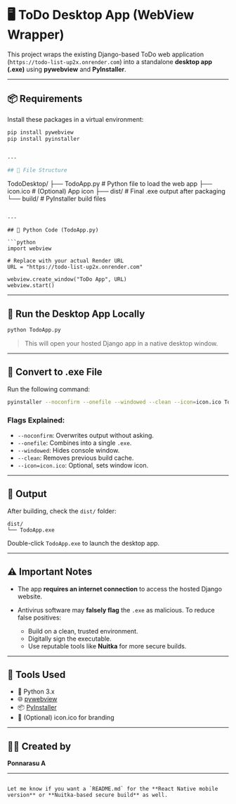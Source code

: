 # 🖥️ ToDo Desktop App (WebView Wrapper)

This project wraps the existing Django-based ToDo web application (`https://todo-list-up2x.onrender.com`) into a standalone **desktop app (.exe)** using **pywebview** and **PyInstaller**.

---

## 📦 Requirements

Install these packages in a virtual environment:

```bash
pip install pywebview
pip install pyinstaller


---

## 📁 File Structure

```
TodoDesktop/
├── TodoApp.py           # Python file to load the web app
├── icon.ico             # (Optional) App icon
├── dist/                # Final .exe output after packaging
└── build/               # PyInstaller build files
```

---

## 📝 Python Code (TodoApp.py)

```python
import webview

# Replace with your actual Render URL
URL = "https://todo-list-up2x.onrender.com"

webview.create_window("ToDo App", URL)
webview.start()
```

---

## 🚀 Run the Desktop App Locally

```bash
python TodoApp.py
```

> This will open your hosted Django app in a native desktop window.

---

## 🧱 Convert to .exe File

Run the following command:

```bash
pyinstaller --noconfirm --onefile --windowed --clean --icon=icon.ico TodoApp.py
```

### Flags Explained:

* `--noconfirm`: Overwrites output without asking.
* `--onefile`: Combines into a single `.exe`.
* `--windowed`: Hides console window.
* `--clean`: Removes previous build cache.
* `--icon=icon.ico`: Optional, sets window icon.

---

## 📂 Output

After building, check the `dist/` folder:

```
dist/
└── TodoApp.exe
```

Double-click `TodoApp.exe` to launch the desktop app.

---

## ⚠️ Important Notes

* The app **requires an internet connection** to access the hosted Django website.
* Antivirus software may **falsely flag** the `.exe` as malicious. To reduce false positives:

  * Build on a clean, trusted environment.
  * Digitally sign the executable.
  * Use reputable tools like **Nuitka** for more secure builds.

---

## 🧰 Tools Used

* 🐍 Python 3.x
* 🌐 [pywebview](https://pywebview.flowrl.com/)
* 📦 [PyInstaller](https://pyinstaller.org/)
* 🎨 (Optional) icon.ico for branding

---

## 👨‍💻 Created by

**Ponnarasu A**

---

```

Let me know if you want a `README.md` for the **React Native mobile version** or **Nuitka-based secure build** as well.
```
